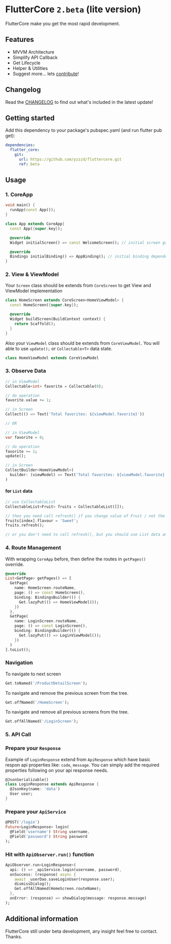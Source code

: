 <!--
This README describes the package. If you publish this package to pub.dev,
this README's contents appear on the landing page for your package.

For information about how to write a good package README, see the guide for
[writing package pages](https://dart.dev/guides/libraries/writing-package-pages).

For general information about developing packages, see the Dart guide for
[creating packages](https://dart.dev/guides/libraries/create-library-packages)
and the Flutter guide for
[developing packages and plugins](https://flutter.dev/developing-packages).
-->

# FlutterCore ``2.beta`` (lite version)

FlutterCore make you get the most rapid development.

## Features

- MVVM Architecture
- Simplify API Callback
- Get Lifecycle
- Helper & Utilities
- Suggest more... lets [contribute](https://github.com/yzzzd/fluttercore/fork)!

## Changelog

Read the [CHANGELOG](https://github.com/yzzzd/fluttercore/blob/main/CHANGELOG.md) to find out what's included in the latest update!

## Getting started

Add this dependency to your package's pubspec.yaml (and run flutter pub get):

```yaml
dependencies:
  flutter_core:
    git:
      url: https://github.com/yzzzd/fluttercore.git
      ref: beta
```

## Usage

### 1. CoreApp
```dart
void main() {
  runApp(const App());
}

class App extends CoreApp{
  const App({super.key});

  @override
  Widget initialScreen() => const WelcomeScreen(); // initial screen goes here

  @override
  Bindings initialBinding() => AppBinding(); // initial binding dependency goes here
}
```

### 2. View & ViewModel

Your ``Screen`` class should be extends from ``CoreScreen`` to get View and ViewModel implementation

```dart
class HomeScreen extends CoreScreen<HomeViewModel> {
  const HomeScreen({super.key});

  @override
  Widget buildScreen(BuildContext context) {
    return Scaffold();
  }
}
```

Also your ``ViewModel`` class should be extends from ``CoreViewModel``. You will able to use ``update();`` or ``Collectable<T>`` data state.
```dart
class HomeViewModel extends CoreViewModel
```

### 3. Observe Data

```dart
// in ViewModel
Collectable<int> favorite = Collectable(0);

// do operation
favorite.value += 1;

// in Screen
Collect(() => Text('Total favorites: ${viewModel.favorite}'))

// OR

// in ViewModel
var favorite = 0;

// do operation
favorite += 1;
update();

// in Screen
CollectBuilder<HomeViewModel>(
  builder: (viewModel) => Text('Total favorites: ${viewModel.favorite}')
)
```

#### for ``List`` data

```dart
// use CollectableList
CollectableList<Fruit> fruits = CollectableList([]);

// then you need call refresh() if you change value of Fruit / not the list
fruits[index].flavour = 'Sweet';
fruits.refresh();

// or you don't need to call refresh(), but you should use List data and call update(), then use Builder to update the Screen.
```

### 4. Route Management

With wrapping ``CoreApp`` before, then define the routes in ``getPages()`` override.

```dart
@override
List<GetPage> getPages() => [
  GetPage(
    name: HomeScreen.routeName,
    page: () => const HomeScreen(),
    binding: BindingsBuilder(() {
      Get.lazyPut(() => HomeViewModel());
    })
  ),
  GetPage(
    name: LoginScreen.routeName,
    page: () => const LoginScreen(),
    binding: BindingsBuilder(() {
      Get.lazyPut(() => LoginViewModel());
    })
  )
].toList();
```

### Navigation

To navigate to next screen

```dart
Get.toNamed('/ProductDetailScreen');
```

To navigate and remove the previous screen from the tree.

```dart
Get.offNamed('/HomeScreen');
```

To navigate and remove all previous screens from the tree.

```dart
Get.offAllNamed('/LoginScreen');
```

### 5. API Call

### Prepare your ``Response``

Example of ``LoginResponse`` extend from ``ApiResponse`` which have basic respon api properties like: ``code``, ``message``. You can simply add the required properties following on your api response needs.

```dart
@JsonSerializable()
class LoginResponse extends ApiResponse {
  @JsonKey(name: 'data')
  User user;
}
```

### Prepare your ``ApiService``

```dart
@POST('/login')
Future<LoginResponse> login(
  @Field('username') String username, 
  @Field('password') String password 
);
```

### Hit with ``ApiObserver.run()`` function 

```dart
ApiObserver.run<LoginResponse>(
  api: () => _apiService.login(username, password),
  onSuccess: (response) async {
    await _userDao.saveLoginUser(response.user);
    dismissDialog();
    Get.offAllNamed(HomeScreen.routeName);
  },
  onError: (response) => showDialog(message: response.message)
);
```
## Additional information

FlutterCore still under beta development, any insight feel free to contact. Thanks.
